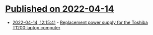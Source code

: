 # [Published on 2022-04-14](index.md)

* [2022-04-14, 12:15:41](https://news.ycombinator.com/item?id=31025865) - [Replacement power supply for the Toshiba T1200 laptop computer](https://github.com/BasicCode/Toshiba-T1200-PSU)
